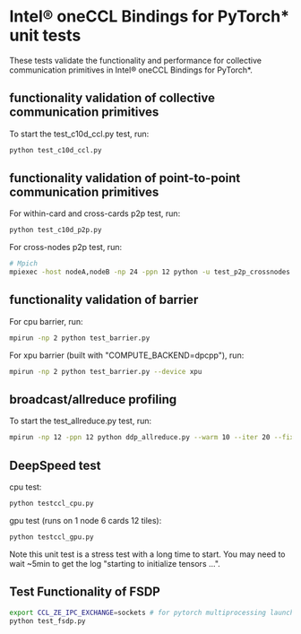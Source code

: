 # Intel® oneCCL Bindings for PyTorch* unit tests

These tests validate the functionality and performance for collective communication primitives in Intel® oneCCL Bindings for PyTorch*.

## functionality validation of collective communication primitives
To start the test_c10d_ccl.py test, run: 

```bash
python test_c10d_ccl.py
```

## functionality validation of point-to-point communication primitives
For within-card and cross-cards p2p test, run:

```bash
python test_c10d_p2p.py
```

For cross-nodes p2p test, run:

```bash
# Mpich
mpiexec -host nodeA,nodeB -np 24 -ppn 12 python -u test_p2p_crossnodes.py --dist_url $NODE_IP --world_size 24
```

## functionality validation of barrier
For cpu barrier, run:

```bash
mpirun -np 2 python test_barrier.py
```

For xpu barrier (built with "COMPUTE_BACKEND=dpcpp"), run:

```bash
mpirun -np 2 python test_barrier.py --device xpu
```

## broadcast/allreduce profiling
To start the test_allreduce.py test, run:

```bash
mpirun -np 12 -ppn 12 python ddp_allreduce.py --warm 10 --iter 20 --fixed
```

## DeepSpeed test
cpu test:
```bash
python testccl_cpu.py
```

gpu test (runs on 1 node 6 cards 12 tiles):
```bash
python testccl_gpu.py
```

Note this unit test is a stress test with a long time to start. You may need to wait ~5min to get the log "starting to initialize tensors ...".

## Test Functionality of FSDP
```bash
export CCL_ZE_IPC_EXCHANGE=sockets # for pytorch multiprocessing launch
python test_fsdp.py
```
